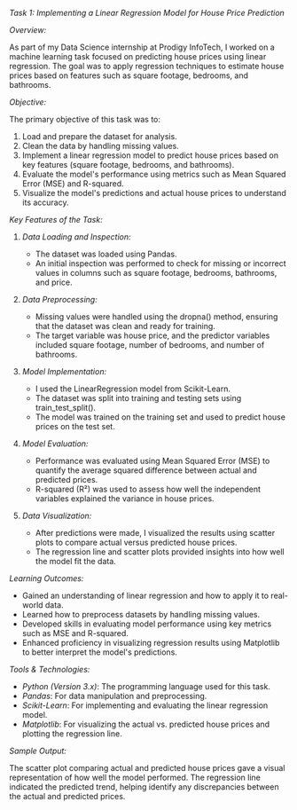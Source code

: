 *Task 1: Implementing a Linear Regression Model for House Price Prediction*

*Overview:*

As part of my Data Science internship at Prodigy InfoTech, I worked on a machine learning task focused on predicting house prices using linear regression. The goal was to apply regression techniques to estimate house prices based on features such as square footage, bedrooms, and bathrooms.

*Objective:*

The primary objective of this task was to:
1. Load and prepare the dataset for analysis.
2. Clean the data by handling missing values.
3. Implement a linear regression model to predict house prices based on key features (square footage, bedrooms, and bathrooms).
4. Evaluate the model's performance using metrics such as Mean Squared Error (MSE) and R-squared.
5. Visualize the model's predictions and actual house prices to understand its accuracy.

*Key Features of the Task:*

1. *Data Loading and Inspection:*
   - The dataset was loaded using Pandas.
   - An initial inspection was performed to check for missing or incorrect values in columns such as square footage, bedrooms, bathrooms, and price.

2. *Data Preprocessing:*
   - Missing values were handled using the dropna() method, ensuring that the dataset was clean and ready for training.
   - The target variable was house price, and the predictor variables included square footage, number of bedrooms, and number of bathrooms.

3. *Model Implementation:*
   - I used the LinearRegression model from Scikit-Learn.
   - The dataset was split into training and testing sets using train_test_split().
   - The model was trained on the training set and used to predict house prices on the test set.

4. *Model Evaluation:*
   - Performance was evaluated using Mean Squared Error (MSE) to quantify the average squared difference between actual and predicted prices.
   - R-squared (R²) was used to assess how well the independent variables explained the variance in house prices.

5. *Data Visualization:*
   - After predictions were made, I visualized the results using scatter plots to compare actual versus predicted house prices.
   - The regression line and scatter plots provided insights into how well the model fit the data.

*Learning Outcomes:*

- Gained an understanding of linear regression and how to apply it to real-world data.
- Learned how to preprocess datasets by handling missing values.
- Developed skills in evaluating model performance using key metrics such as MSE and R-squared.
- Enhanced proficiency in visualizing regression results using Matplotlib to better interpret the model's predictions.

*Tools & Technologies:*

- *Python (Version 3.x)*: The programming language used for this task.
- *Pandas*: For data manipulation and preprocessing.
- *Scikit-Learn*: For implementing and evaluating the linear regression model.
- *Matplotlib*: For visualizing the actual vs. predicted house prices and plotting the regression line.

*Sample Output:*

The scatter plot comparing actual and predicted house prices gave a visual representation of how well the model performed. The regression line indicated the predicted trend, helping identify any discrepancies between the actual and predicted prices.
